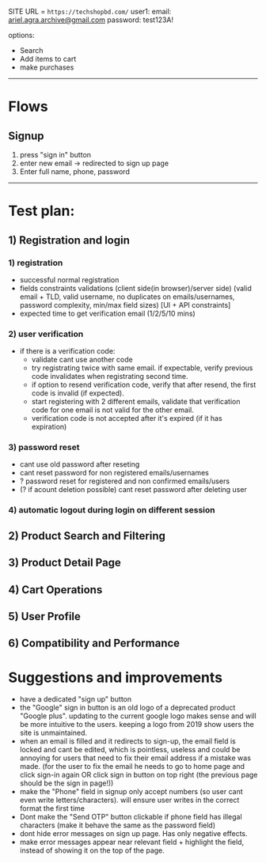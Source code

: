 SITE URL = `https://techshopbd.com/`
user1:
    email: ariel.agra.archive@gmail.com
    password: test123A!


options:
- Search
- Add items to cart
- make purchases

---
# Flows
## Signup
1) press "sign in" button
2) enter new email -> redirected to sign up page
3) Enter full name, phone, password


---
# Test plan:
## 1) Registration and login 
### 1) registration 
- successful normal registration
- fields constraints validations (client side(in browser)/server side) (valid email + TLD, valid username, no duplicates on emails/usernames, password complexity, min/max field sizes) [UI + API constraints]
- expected time to get verification email (1/2/5/10 mins)
    
### 2) user verification

- if there is a verification code:
    - validate cant use another code
    - try registrating twice with same email. if expectable, verify previous code invalidates when registrating second time.
    - if option to resend verification code, verify that after resend, the first code is invalid (if expected).
    - start registering with 2 different emails, validate that verification code for one email is not valid for the other email.
    - verification code is not accepted after it's expired (if it has expiration)

### 3) password reset
- cant use old password after reseting
- cant reset password for non registered emails/usernames
- ? password reset for registered and non confirmed emails/users
- (? if acount deletion possible) cant reset password after deleting user

### 4) automatic logout during login on different session

## 2) Product Search and Filtering


## 3) Product Detail Page


## 4) Cart Operations


## 5) User Profile


## 6) Compatibility and Performance


# Suggestions and improvements
- have a dedicated "sign up" button
- the "Google" sign in button is an old logo of a deprecated product "Google plus". updating to the current google logo makes sense and will be more intuitive to the users. keeping a logo from 2019 show users the site is unmaintained.
- when an email is filled and it redirects to sign-up, the email field is locked and cant be edited, which is pointless, useless and could be annoying for users that need to fix their email address if a mistake was made. (for the user to fix the email he needs to go to home page and click sign-in again OR click sign in button on top right (the previous page should be the sign in page!))
- make the "Phone" field in signup only accept numbers (so user cant even write letters/characters). will ensure user writes in the correct format the first time
- Dont make the "Send OTP" button clickable if phone field has illegal characters (make it behave the same as the password field)
- dont hide error messages on sign up page. Has only negative effects.
- make error messages appear near relevant field + highlight the field, instead of showing it on the top of the page.

